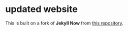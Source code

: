 # updated website

This is built on a fork of **Jekyll Now** from [this repository](https://github.com/barryclark/jekyll-now).




